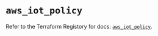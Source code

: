 # `aws_iot_policy`

Refer to the Terraform Registory for docs: [`aws_iot_policy`](https://www.terraform.io/docs/providers/aws/r/iot_policy).
